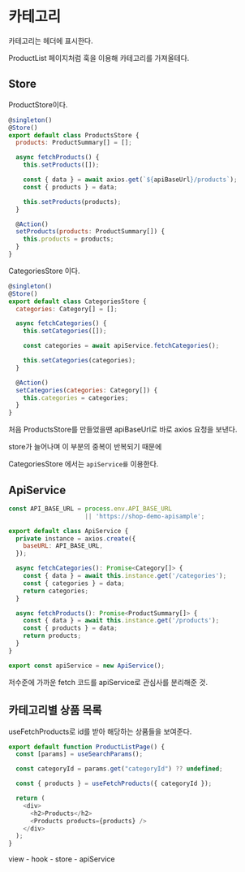 # 카테고리

카테고리는 헤더에 표시한다.

ProductList 페이지처럼 훅을 이용해 카테고리를 가져올테다.

## Store

ProductStore이다.

```js
@singleton()
@Store()
export default class ProductsStore {
  products: ProductSummary[] = [];

  async fetchProducts() {
    this.setProducts([]);

    const { data } = await axios.get(`${apiBaseUrl}/products`);
    const { products } = data;

    this.setProducts(products);
  }

  @Action()
  setProducts(products: ProductSummary[]) {
    this.products = products;
  }
}
```

CategoriesStore 이다.

```js
@singleton()
@Store()
export default class CategoriesStore {
  categories: Category[] = [];

  async fetchCategories() {
    this.setCategories([]);

    const categories = await apiService.fetchCategories();

    this.setCategories(categories);
  }

  @Action()
  setCategories(categories: Category[]) {
    this.categories = categories;
  }
}
```

처음 ProductsStore를 만들었을땐 apiBaseUrl로 바로 axios 요청을 보낸다.

store가 늘어나며 이 부분의 중복이 반복되기 때문에

CategoriesStore 에서는 `apiService를` 이용한다.

## ApiService

```js
const API_BASE_URL = process.env.API_BASE_URL
                     || 'https://shop-demo-apisample';

export default class ApiService {
  private instance = axios.create({
    baseURL: API_BASE_URL,
  });

  async fetchCategories(): Promise<Category[]> {
    const { data } = await this.instance.get('/categories');
    const { categories } = data;
    return categories;
  }

  async fetchProducts(): Promise<ProductSummary[]> {
    const { data } = await this.instance.get('/products');
    const { products } = data;
    return products;
  }
}

export const apiService = new ApiService();

```

저수준에 가까운 fetch 코드를 apiService로 관심사를 분리해준 것.

## 카테고리별 상품 목록

useFetchProducts로 id를 받아 해당하는 상품들을 보여준다.

```js
export default function ProductListPage() {
  const [params] = useSearchParams();

  const categoryId = params.get("categoryId") ?? undefined;

  const { products } = useFetchProducts({ categoryId });

  return (
    <div>
      <h2>Products</h2>
      <Products products={products} />
    </div>
  );
}
```

view - hook - store - apiService
